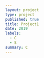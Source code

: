```yaml
---
layout: project
type: project
published: true
title: Project1
date: 2019
labels:
  - C
  - S
summary: C
---
```

